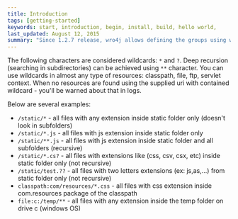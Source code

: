 ```yaml
---
title: Introduction 
tags: [getting-started]
keywords: start, introduction, begin, install, build, hello world,
last_updated: August 12, 2015
summary: "Since 1.2.7 release, wro4j allows defining the groups using wildcards. This can drastically simplify the wro.xml configuration. "
---
```


The following characters are considered wildcards: ```*``` and ```?```. Deep recursion (searching in subdirectories) can be achieved using ```**``` character.
  You can use wildcards in almost any type of resources: classpath, file, ftp, servlet context. When no resources are found using the supplied uri with contained wildcard - you'll be warned about that in logs.

Below are several examples:

* ```/static/*```  - all files with any extension inside static folder only (doesn't look in subfolders)
* ```/static/*.js``` - all files with js extension inside static folder only 
* ```/static/**.js``` - all files with js extension inside static folder and all subfolders (recursive)
* ```/static/*.cs?``` - all files with extensions like (css, csv, csx, etc) inside static folder only (not recursive)
* ```/static/test.??``` - all files with two letters extensions (ex: js,as,...) from static folder only (not recursive)
* ```classpath:com/resources/*.css```  - all files with css extension inside com.resources package of the classpath
* ```file:c:/temp/**```  - all files with any extension inside the temp folder on drive c (windows OS)

